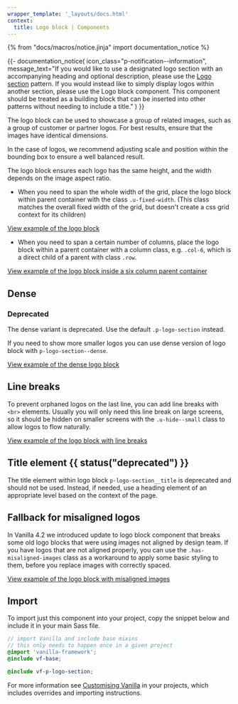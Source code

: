 ```yaml
---
wrapper_template: '_layouts/docs.html'
context:
  title: Logo block | Components
---
```


{% from "docs/macros/notice.jinja" import documentation_notice %}

{{- documentation_notice(
    icon_class="p-notification--information",
    message_text="If you would like to use a designated logo section with an accompanying heading and optional description, please use the <a href='/docs/patterns/logo-section'>Logo section</a> pattern. If you would instead like to simply display logos within another section, please use the Logo block component. This component should be treated as a building block that can be inserted into other patterns without needing to include a title."
) }}

The logo block can be used to showcase a group of related images, such as a group of customer or partner logos.
For best results, ensure that the images have identical dimensions.

In the case of logos, we recommend adjusting scale and position within the bounding box to ensure a well balanced result.

The logo block ensures each logo has the same height, and the width depends on the image aspect ratio.

- When you need to span the whole width of the grid, place the logo block within parent container with the class `.u-fixed-width`. (This class matches the overall fixed width of the grid, but doesn't create a css grid context for its children)

<div class="embedded-example"><a href="/docs/examples/patterns/logo-block/default" class="js-example">
View example of the logo block
</a></div>

- When you need to span a certain number of columns, place the logo block within a parent container with a column class, e.g. `.col-6`, which is a direct child of a parent with class `.row`.

<div class="embedded-example"><a href="/docs/examples/patterns/logo-block/logo-block-in-six-column-parent/" class="js-example">
View example of the logo block inside a six column parent container
</a></div>

## Dense

<div class="p-notification--caution">
  <div class="p-notification__content">
    <h3 class="p-notification__title">Deprecated</h3>
    <p class="p-notification__message">The dense variant is deprecated. Use the default <code>.p-logo-section</code> instead.</p>
  </div>
</div>

If you need to show more smaller logos you can use dense version of logo block with `p-logo-section--dense`.

<div class="embedded-example"><a href="/docs/examples/patterns/logo-block/logo-block-dense/" class="js-example">
View example of the dense logo block
</a></div>

## Line breaks

To prevent orphaned logos on the last line, you can add line breaks with `<br>` elements. Usually you will only need this line break on large screens, so it should be hidden on smaller screens with the `.u-hide--small` class to allow logos to flow naturally.

<div class="embedded-example"><a href="/docs/examples/patterns/logo-block/logo-block-line-breaks/" class="js-example">
View example of the logo block with line breaks
</a></div>

## Title element {{ status("deprecated") }}

The title element within logo block `p-logo-section__title` is deprecated and should not be used. Instead, if needed, use a heading element of an appropriate level based on the context of the page.

## Fallback for misaligned logos

In Vanilla 4.2 we introduced update to logo block component that breaks some old logo blocks that were using images not aligned by design team. If you have logos that are not aligned properly, you can use the `.has-misaligned-images` class as a workaround to apply some basic styling to them, before you replace images with correctly spaced.

<div class="embedded-example"><a href="/docs/examples/patterns/logo-block/logo-block-fallback/" class="js-example">
View example of the logo block with misaligned images
</a></div>

## Import

To import just this component into your project, copy the snippet below and include it in your main Sass file.

```scss
// import Vanilla and include base mixins
// this only needs to happen once in a given project
@import 'vanilla-framework';
@include vf-base;

@include vf-p-logo-section;
```

For more information see [Customising Vanilla](/docs/customising-vanilla/) in your projects, which includes overrides and importing instructions.
